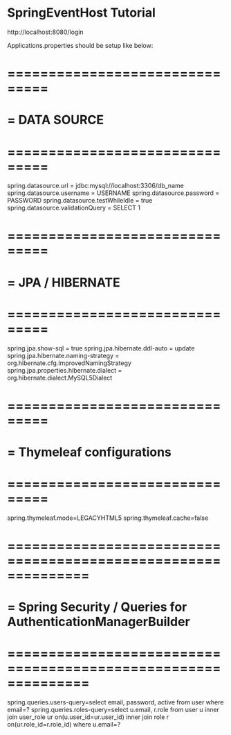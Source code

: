 # SpringEventHost Tutorial

http://localhost:8080/login

Applications.properties should be setup like below:

# ===============================
# = DATA SOURCE
# ===============================
spring.datasource.url = jdbc:mysql://localhost:3306/db_name
spring.datasource.username = USERNAME
spring.datasource.password = PASSWORD
spring.datasource.testWhileIdle = true
spring.datasource.validationQuery = SELECT 1

# ===============================
# = JPA / HIBERNATE
# ===============================
spring.jpa.show-sql = true
spring.jpa.hibernate.ddl-auto = update
spring.jpa.hibernate.naming-strategy = org.hibernate.cfg.ImprovedNamingStrategy
spring.jpa.properties.hibernate.dialect = org.hibernate.dialect.MySQL5Dialect

# ===============================
# = Thymeleaf configurations
# ===============================
spring.thymeleaf.mode=LEGACYHTML5
spring.thymeleaf.cache=false

# ==============================================================
# = Spring Security / Queries for AuthenticationManagerBuilder  
# ==============================================================
spring.queries.users-query=select email, password, active from user where email=?
spring.queries.roles-query=select u.email, r.role from user u inner join user_role ur on(u.user_id=ur.user_id) inner join role r on(ur.role_id=r.role_id) where u.email=?
